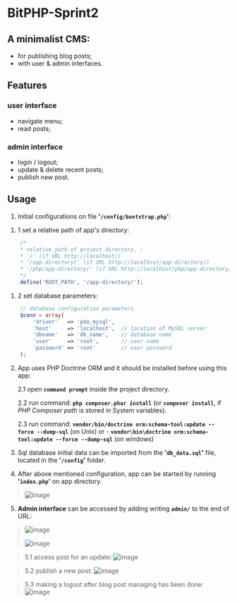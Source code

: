 # BitPHP-Sprint2

## A minimalist CMS:
  - for publishing blog posts;
  - with user & admin interfaces.

## Features

  ### user interface
  - navigate menu;
  - read posts;
      
  ### admin interface
  - login / logout;
  - update & delete recent posts;
  - publish new post.
  
## Usage

1) Initial configurations on file **'`/config/bootstrap.php`'**:

1. 1 set a relative path of app's directory:
```php
    /*
    * relative path of project directory, :
    * '/' (if URL http://localhost/)
    * '/app-directory/' (if URL http://localhost/app-directory/)
    * '/php/app-directory/' (if URL http://localhost/php/app-directory/)
    */
    define('ROOT_PATH', '/app-directory/');
```

1. 2 set database parameters:
```php
    // database configuration parameters
    $conn = array(
        'driver'   => 'pdo_mysql',
        'host'     => 'localhost',  // location of MySQL server
        'dbname'   => 'db_name',    // database name
        'user'     => 'root',       // user name
        'password' => 'root'        // user password
    );

```
2) App uses PHP Doctrine ORM and it should be installed before using this app:

    2.1  open **`command prompt`** inside the project directory.

    2.2 run command: **`php composer.phar install`** (or **`composer install`**, if _PHP Composer path_ is stored in System variables).

    2.3 run command: **`vendor/bin/doctrine orm:schema-tool:update --force --dump-sql`** (on Unix) or - **`vendor\bin\doctrine orm:schema-tool:update --force --dump-sql`** (on windows)

3) Sql database initial data can be imported from the **'`db_data.sql`'** file, located in the **'`/config`'** folder.

4) After above mentioned configuration, app can be started by running **'`index.php`'** on app directory.

> ![image](https://user-images.githubusercontent.com/70706753/99279322-c991fe80-2838-11eb-8dce-e96f0949c39e.png)

5) **Admin interface** can be accessed by adding writing **`admin/`** to the end of URL:

> ![image](https://user-images.githubusercontent.com/70706753/99280646-3e196d00-283a-11eb-8988-73970c9c9115.png)
> 
> ![image](https://user-images.githubusercontent.com/70706753/99283084-31e2df00-283d-11eb-93c2-59e3d4f1fe2d.png)

> 5.1 access post for an update:
![image](https://user-images.githubusercontent.com/70706753/99281581-56d65280-283b-11eb-9df9-d73d6b561ffa.png)

> 5.2 publish a new post:
> ![image](https://user-images.githubusercontent.com/70706753/99281889-b46a9f00-283b-11eb-86e9-438b0afa67a6.png)

> 5.3 making a logout after blog post managing has been done:
> ![image](https://user-images.githubusercontent.com/70706753/99282387-496d9800-283c-11eb-85b3-cc1afdfc30b6.png)
